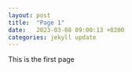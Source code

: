```yaml
---
layout: post
title:  "Page 1"
date:   2023-03-08 09:00:13 +0200
categories: jekyll update
---
```

This is the first page